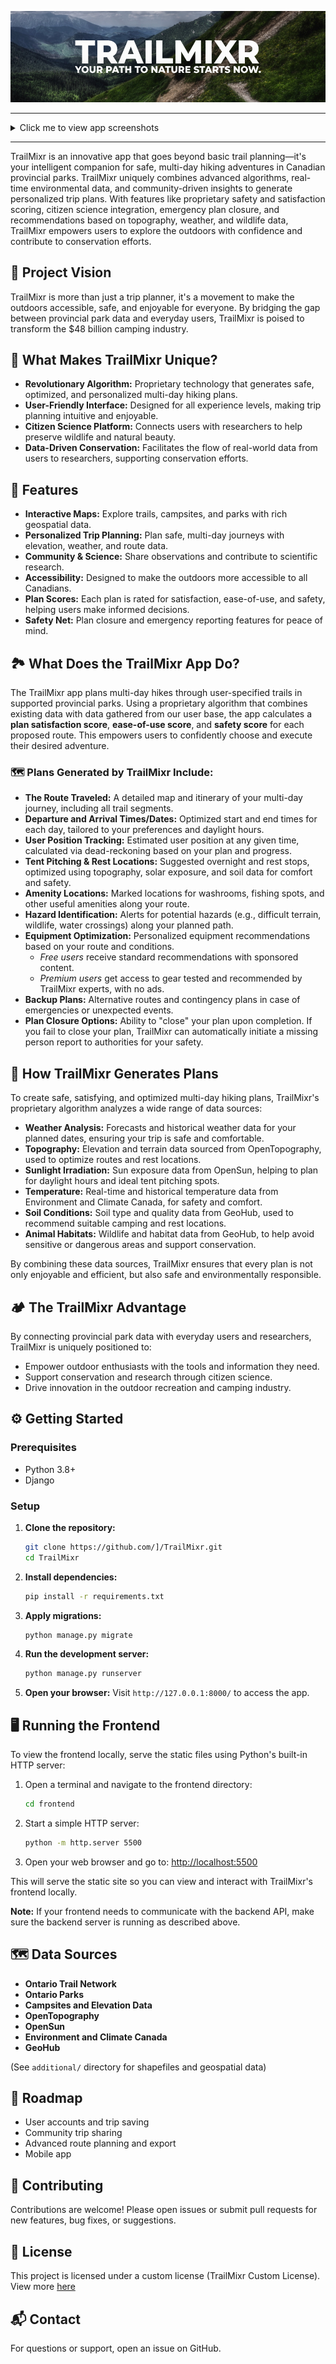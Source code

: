 <div align="center">

![banner](/docs/banner.png)

</div>

---

<details>
<summary>Click me to view app screenshots</summary>

![Main Page Screenshot](docs/main-page.png)

</details>

---

TrailMixr is an innovative app that goes beyond basic trail planning—it's your intelligent companion for safe, multi-day hiking adventures in Canadian provincial parks. TrailMixr uniquely combines advanced algorithms, real-time environmental data, and community-driven insights to generate personalized trip plans. With features like proprietary safety and satisfaction scoring, citizen science integration, emergency plan closure, and recommendations based on topography, weather, and wildlife data, TrailMixr empowers users to explore the outdoors with confidence and contribute to conservation efforts.

## 🌟 Project Vision

TrailMixr is more than just a trip planner, it's a movement to make the outdoors accessible, safe, and enjoyable for everyone. By bridging the gap between provincial park data and everyday users, TrailMixr is poised to transform the $48 billion camping industry.

## 🧬 What Makes TrailMixr Unique?

- **Revolutionary Algorithm:** Proprietary technology that generates safe, optimized, and personalized multi-day hiking plans.
- **User-Friendly Interface:** Designed for all experience levels, making trip planning intuitive and enjoyable.
- **Citizen Science Platform:** Connects users with researchers to help preserve wildlife and natural beauty.
- **Data-Driven Conservation:** Facilitates the flow of real-world data from users to researchers, supporting conservation efforts.

## 🚀 Features

- **Interactive Maps:** Explore trails, campsites, and parks with rich geospatial data.
- **Personalized Trip Planning:** Plan safe, multi-day journeys with elevation, weather, and route data.
- **Community & Science:** Share observations and contribute to scientific research.
- **Accessibility:** Designed to make the outdoors more accessible to all Canadians.
- **Plan Scores:** Each plan is rated for satisfaction, ease-of-use, and safety, helping users make informed decisions.
- **Safety Net:** Plan closure and emergency reporting features for peace of mind.

## 🏞️ What Does the TrailMixr App Do?

The TrailMixr app plans multi-day hikes through user-specified trails in supported provincial parks. Using a proprietary algorithm that combines existing data with data gathered from our user base, the app calculates a **plan satisfaction score**, **ease-of-use score**, and **safety score** for each proposed route. This empowers users to confidently choose and execute their desired adventure.

### 🗺️ Plans Generated by TrailMixr Include:

- **The Route Traveled:** A detailed map and itinerary of your multi-day journey, including all trail segments.
- **Departure and Arrival Times/Dates:** Optimized start and end times for each day, tailored to your preferences and daylight hours.
- **User Position Tracking:** Estimated user position at any given time, calculated via dead-reckoning based on your plan and progress.
- **Tent Pitching & Rest Locations:** Suggested overnight and rest stops, optimized using topography, solar exposure, and soil data for comfort and safety.
- **Amenity Locations:** Marked locations for washrooms, fishing spots, and other useful amenities along your route.
- **Hazard Identification:** Alerts for potential hazards (e.g., difficult terrain, wildlife, water crossings) along your planned path.
- **Equipment Optimization:** Personalized equipment recommendations based on your route and conditions.
  - *Free users* receive standard recommendations with sponsored content.
  - *Premium users* get access to gear tested and recommended by TrailMixr experts, with no ads.
- **Backup Plans:** Alternative routes and contingency plans in case of emergencies or unexpected events.
- **Plan Closure Options:** Ability to "close" your plan upon completion. If you fail to close your plan, TrailMixr can automatically initiate a missing person report to authorities for your safety.

## 🧠 How TrailMixr Generates Plans

To create safe, satisfying, and optimized multi-day hiking plans, TrailMixr's proprietary algorithm analyzes a wide range of data sources:

- **Weather Analysis:** Forecasts and historical weather data for your planned dates, ensuring your trip is safe and comfortable.
- **Topography:** Elevation and terrain data sourced from OpenTopography, used to optimize routes and rest locations.
- **Sunlight Irradiation:** Sun exposure data from OpenSun, helping to plan for daylight hours and ideal tent pitching spots.
- **Temperature:** Real-time and historical temperature data from Environment and Climate Canada, for safety and comfort.
- **Soil Conditions:** Soil type and quality data from GeoHub, used to recommend suitable camping and rest locations.
- **Animal Habitats:** Wildlife and habitat data from GeoHub, to help avoid sensitive or dangerous areas and support conservation.

By combining these data sources, TrailMixr ensures that every plan is not only enjoyable and efficient, but also safe and environmentally responsible.

## 🏕️ The TrailMixr Advantage

By connecting provincial park data with everyday users and researchers, TrailMixr is uniquely positioned to:
- Empower outdoor enthusiasts with the tools and information they need.
- Support conservation and research through citizen science.
- Drive innovation in the outdoor recreation and camping industry.

## ⚙️ Getting Started

### Prerequisites
- Python 3.8+
- Django

### Setup

1. **Clone the repository:**
   ```bash
   git clone https://github.com/]/TrailMixr.git
   cd TrailMixr
   ```
2. **Install dependencies:**
   ```bash
   pip install -r requirements.txt
   ```
3. **Apply migrations:**
   ```bash
   python manage.py migrate
   ```
4. **Run the development server:**
   ```bash
   python manage.py runserver
   ```
5. **Open your browser:**
   Visit `http://127.0.0.1:8000/` to access the app.

## 🖥️ Running the Frontend

To view the frontend locally, serve the static files using Python's built-in HTTP server:

1. Open a terminal and navigate to the frontend directory:
   ```bash
   cd frontend
   ```
2. Start a simple HTTP server:
   ```bash
   python -m http.server 5500
   ```
3. Open your web browser and go to:
   [http://localhost:5500](http://localhost:5500)

This will serve the static site so you can view and interact with TrailMixr's frontend locally.

**Note:** If your frontend needs to communicate with the backend API, make sure the backend server is running as described above.

## 🗺️ Data Sources

- **Ontario Trail Network**
- **Ontario Parks**
- **Campsites and Elevation Data**
- **OpenTopography**
- **OpenSun**
- **Environment and Climate Canada**
- **GeoHub**

(See `additional/` directory for shapefiles and geospatial data)

## 📅 Roadmap

- User accounts and trip saving
- Community trip sharing
- Advanced route planning and export
- Mobile app

## 🤝 Contributing

Contributions are welcome! Please open issues or submit pull requests for new features, bug fixes, or suggestions.

## 📄 License

This project is licensed under a custom license (TrailMixr Custom License). View more [here](LICENSE.md)

## 📬 Contact

For questions or support, open an issue on GitHub.
